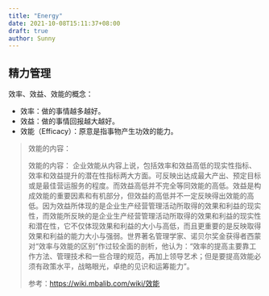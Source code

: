 ```yaml
---
title: "Energy"
date: 2021-10-08T15:11:37+08:00
draft: true
author: Sunny
---
```


## 精力管理

效率、效益、效能的概念：

- 效率：做的事情越多越好。
- 效益：做的事情回报越大越好。
- 效能（Efficacy）：原意是指事物产生功效的能力。

> 效能的内容：
>
> 效能的内容： 企业效能从内容上说，包括效率和效益高低的现实性指标、效率和效益提升的潜在性指标两大方面。可反映出达成最大产出、预定目标或是最佳营运服务的程度。而效益高低并不完全等同效能的高低。效益是构成效能的重要因素和有机部分，但效益的高低并不一定反映得出效能的高低。因为效益所体现的是企业生产经营管理活动所取得的效果和利益的现实性，而效能所反映的是企业生产经营管理活动所取得的效果和利益的现实性和潜在性，它不仅体现效果和利益的大小与高低，而且更重要的是反映取得效果和利益的能力大小与强弱。世界著名管理学家、诺贝尔奖金获得者西蒙对“效率与效能的区别”作过较全面的剖析，他认为：“效率的提高主要靠工作方法、管理技术和一些合理的规范，再加上领导艺术；但是要提高效能必须有政策水平，战略眼光，卓绝的见识和运筹能力”。 
>
> 参考：https://wiki.mbalib.com/wiki/效能

